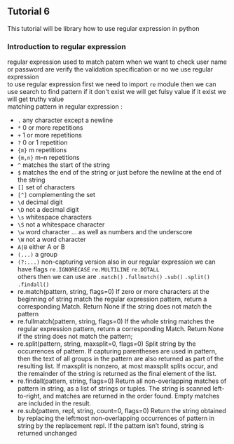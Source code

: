 ## Tutorial 6
This tutorial will be library how to use regular expression in python 
### Introduction to regular expression
regular expression used to match patern when we want to check user name or password are verify the validation specification or no we use regular expression  
to use regular expression first we need to import `re` module then we can use search to find pattern if it don't exist we will get fulsy value if it exist we will get truthy value  
matching pattern in regular expression :
* `.` any character except a newline
* `*` 0 or more repetitions
* `+` 1 or more repetitions
* `?` 0 or 1 repetition
* `{m}` m repetitions
* `{m,n}` m–n repetitions
* `^` matches the start of the string
* `$` matches the end of the string or just before the newline at the end of the string
* `[]` set of characters
* `[^]` complementing the set
* `\d` decimal digit
* `\D` not a decimal digit
* `\s` whitespace characters
* `\S` not a whitespace character
* `\w` word character … as well as numbers and the underscore
* `\W` not a word character
* `A|B` either A or B
* `(...)` a group
* `(?:...)` non-capturing version
also in our regular expression we can have flags `re.IGNORECASE` `re.MULTILINE` `re.DOTALL`  
others then we can use are `.match()` `.fullmatch()` `.sub()` `.split()` `.findall()`
* re.match(pattern, string, flags=0) If zero or more characters at the beginning of string match the regular expression pattern, return a corresponding Match. Return None if the string does not match the pattern
* re.fullmatch(pattern, string, flags=0) If the whole string matches the regular expression pattern, return a corresponding Match. Return None if the string does not match the pattern;
* re.split(pattern, string, maxsplit=0, flags=0) Split string by the occurrences of pattern. If capturing parentheses are used in pattern, then the text of all groups in the pattern are also returned as part of the resulting list. If maxsplit is nonzero, at most maxsplit splits occur, and the remainder of the string is returned as the final element of the list.
* re.findall(pattern, string, flags=0) Return all non-overlapping matches of pattern in string, as a list of strings or tuples. The string is scanned left-to-right, and matches are returned in the order found. Empty matches are included in the result.
* re.sub(pattern, repl, string, count=0, flags=0) Return the string obtained by replacing the leftmost non-overlapping occurrences of pattern in string by the replacement repl. If the pattern isn’t found, string is returned unchanged




